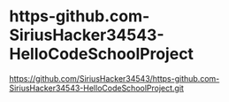 # https-github.com-SiriusHacker34543-HelloCodeSchoolProject
https://github.com/SiriusHacker34543/https-github.com-SiriusHacker34543-HelloCodeSchoolProject.git
